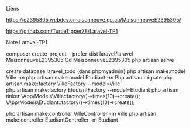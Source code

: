Liens

https://e2395305.webdev.cmaisonneuve.qc.ca/MaisonneuveE2395305/

https://github.com/TurtleTipper78/Laravel-TP1

Note Laravel-TP1

composer create-project --prefer-dist laravel/laravel MaisonneuveE2395305
Cd MaisonneuveE2395305
php artisan serve

create database laravel_todo (dans phpmyadmin}
php artisan make:model Ville -m
php artisan make:model Etudiant -m
Php artisan migrate
php artisan make:factory VilleFactory --model=Ville  
php artisan make:factory EtudiantFactory --model=Etudiant
php artisan tinker
\App\Models\Ville::factory()->times(10)->create();
\App\Models\Etudiant::factory()->times(10)->create();

php artisan make:controller VilleController -m Ville
php artisan make:controller EtudiantController -m Etudiant
